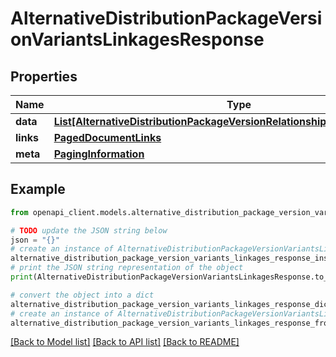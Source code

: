 # AlternativeDistributionPackageVersionVariantsLinkagesResponse


## Properties

Name | Type | Description | Notes
------------ | ------------- | ------------- | -------------
**data** | [**List[AlternativeDistributionPackageVersionRelationshipsVariantsDataInner]**](AlternativeDistributionPackageVersionRelationshipsVariantsDataInner.md) |  | 
**links** | [**PagedDocumentLinks**](PagedDocumentLinks.md) |  | 
**meta** | [**PagingInformation**](PagingInformation.md) |  | [optional] 

## Example

```python
from openapi_client.models.alternative_distribution_package_version_variants_linkages_response import AlternativeDistributionPackageVersionVariantsLinkagesResponse

# TODO update the JSON string below
json = "{}"
# create an instance of AlternativeDistributionPackageVersionVariantsLinkagesResponse from a JSON string
alternative_distribution_package_version_variants_linkages_response_instance = AlternativeDistributionPackageVersionVariantsLinkagesResponse.from_json(json)
# print the JSON string representation of the object
print(AlternativeDistributionPackageVersionVariantsLinkagesResponse.to_json())

# convert the object into a dict
alternative_distribution_package_version_variants_linkages_response_dict = alternative_distribution_package_version_variants_linkages_response_instance.to_dict()
# create an instance of AlternativeDistributionPackageVersionVariantsLinkagesResponse from a dict
alternative_distribution_package_version_variants_linkages_response_from_dict = AlternativeDistributionPackageVersionVariantsLinkagesResponse.from_dict(alternative_distribution_package_version_variants_linkages_response_dict)
```
[[Back to Model list]](../README.md#documentation-for-models) [[Back to API list]](../README.md#documentation-for-api-endpoints) [[Back to README]](../README.md)


